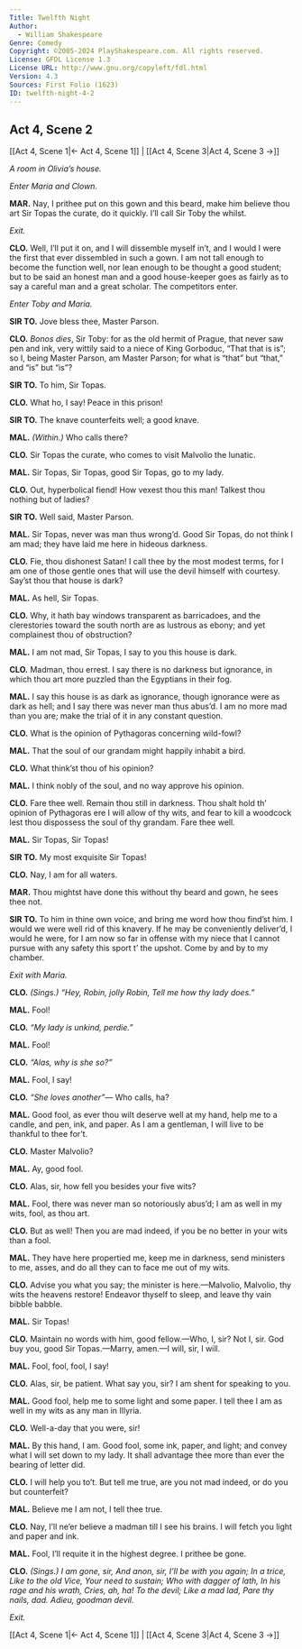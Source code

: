 ```yaml
---
Title: Twelfth Night
Author: 
  - William Shakespeare
Genre: Comedy
Copyright: ©2005-2024 PlayShakespeare.com. All rights reserved.
License: GFDL License 1.3
License URL: http://www.gnu.org/copyleft/fdl.html
Version: 4.3
Sources: First Folio (1623)
ID: twelfth-night-4-2
---
```


## Act 4, Scene 2
[[Act 4, Scene 1|← Act 4, Scene 1]] | [[Act 4, Scene 3|Act 4, Scene 3 →]]

*A room in Olivia’s house.*

*Enter Maria and Clown.*

**MAR.**
Nay, I prithee put on this gown and this beard, make him believe thou art Sir Topas the curate, do it quickly. I’ll call Sir Toby the whilst.

*Exit.*

**CLO.**
Well, I’ll put it on, and I will dissemble myself in’t, and I would I were the first that ever dissembled in such a gown. I am not tall enough to become the function well, nor lean enough to be thought a good student; but to be said an honest man and a good house-keeper goes as fairly as to say a careful man and a great scholar. The competitors enter.

*Enter Toby and Maria.*

**SIR TO.**
Jove bless thee, Master Parson.

**CLO.**
*Bonos dies*, Sir Toby: for as the old hermit of Prague, that never saw pen and ink, very wittily said to a niece of King Gorboduc, “That that is is”; so I, being Master Parson, am Master Parson; for what is “that” but “that,” and “is” but “is”?

**SIR TO.**
To him, Sir Topas.

**CLO.**
What ho, I say! Peace in this prison!

**SIR TO.**
The knave counterfeits well; a good knave.

**MAL.**
*(Within.)*
Who calls there?

**CLO.**
Sir Topas the curate, who comes to visit Malvolio the lunatic.

**MAL.**
Sir Topas, Sir Topas, good Sir Topas, go to my lady.

**CLO.**
Out, hyperbolical fiend! How vexest thou this man! Talkest thou nothing but of ladies?

**SIR TO.**
Well said, Master Parson.

**MAL.**
Sir Topas, never was man thus wrong’d. Good Sir Topas, do not think I am mad; they have laid me here in hideous darkness.

**CLO.**
Fie, thou dishonest Satan! I call thee by the most modest terms, for I am one of those gentle ones that will use the devil himself with courtesy. Say’st thou that house is dark?

**MAL.**
As hell, Sir Topas.

**CLO.**
Why, it hath bay windows transparent as barricadoes, and the clerestories toward the south north are as lustrous as ebony; and yet complainest thou of obstruction?

**MAL.**
I am not mad, Sir Topas, I say to you this house is dark.

**CLO.**
Madman, thou errest. I say there is no darkness but ignorance, in which thou art more puzzled than the Egyptians in their fog.

**MAL.**
I say this house is as dark as ignorance, though ignorance were as dark as hell; and I say there was never man thus abus’d. I am no more mad than you are; make the trial of it in any constant question.

**CLO.**
What is the opinion of Pythagoras concerning wild-fowl?

**MAL.**
That the soul of our grandam might happily inhabit a bird.

**CLO.**
What think’st thou of his opinion?

**MAL.**
I think nobly of the soul, and no way approve his opinion.

**CLO.**
Fare thee well. Remain thou still in darkness. Thou shalt hold th’ opinion of Pythagoras ere I will allow of thy wits, and fear to kill a woodcock lest thou dispossess the soul of thy grandam. Fare thee well.

**MAL.**
Sir Topas, Sir Topas!

**SIR TO.**
My most exquisite Sir Topas!

**CLO.**
Nay, I am for all waters.

**MAR.**
Thou mightst have done this without thy beard and gown, he sees thee not.

**SIR TO.**
To him in thine own voice, and bring me word how thou find’st him. I would we were well rid of this knavery. If he may be conveniently deliver’d, I would he were, for I am now so far in offense with my niece that I cannot pursue with any safety this sport t’ the upshot. Come by and by to my chamber.

*Exit with Maria.*

**CLO.**
*(Sings.)*
*“Hey, Robin, jolly Robin,*
*Tell me how thy lady does.”*

**MAL.**
Fool!

**CLO.**
*“My lady is unkind, perdie.”*

**MAL.**
Fool!

**CLO.**
*“Alas, why is she so?”*

**MAL.**
Fool, I say!

**CLO.**
*“She loves another”⁠—*
Who calls, ha?

**MAL.**
Good fool, as ever thou wilt deserve well at my hand, help me to a candle, and pen, ink, and paper. As I am a gentleman, I will live to be thankful to thee for’t.

**CLO.**
Master Malvolio?

**MAL.**
Ay, good fool.

**CLO.**
Alas, sir, how fell you besides your five wits?

**MAL.**
Fool, there was never man so notoriously abus’d; I am as well in my wits, fool, as thou art.

**CLO.**
But as well! Then you are mad indeed, if you be no better in your wits than a fool.

**MAL.**
They have here propertied me, keep me in darkness, send ministers to me, asses, and do all they can to face me out of my wits.

**CLO.**
Advise you what you say; the minister is here.—Malvolio, Malvolio, thy wits the heavens restore! Endeavor thyself to sleep, and leave thy vain bibble babble.

**MAL.**
Sir Topas!

**CLO.**
Maintain no words with him, good fellow.—Who, I, sir? Not I, sir. God buy you, good Sir Topas.—Marry, amen.—I will, sir, I will.

**MAL.**
Fool, fool, fool, I say!

**CLO.**
Alas, sir, be patient. What say you, sir? I am shent for speaking to you.

**MAL.**
Good fool, help me to some light and some paper. I tell thee I am as well in my wits as any man in Illyria.

**CLO.**
Well-a-day that you were, sir!

**MAL.**
By this hand, I am. Good fool, some ink, paper, and light; and convey what I will set down to my lady. It shall advantage thee more than ever the bearing of letter did.

**CLO.**
I will help you to’t. But tell me true, are you not mad indeed, or do you but counterfeit?

**MAL.**
Believe me I am not, I tell thee true.

**CLO.**
Nay, I’ll ne’er believe a madman till I see his brains. I will fetch you light and paper and ink.

**MAL.**
Fool, I’ll requite it in the highest degree. I prithee be gone.

**CLO.**
*(Sings.)*
*I am gone, sir,*
*And anon, sir,*
*I’ll be with you again;*
*In a trice,*
*Like to the old Vice,*
*Your need to sustain;*
*Who with dagger of lath,*
*In his rage and his wrath,*
*Cries, ah, ha! To the devil;*
*Like a mad lad,*
*Pare thy nails, dad.*
*Adieu, goodman devil.*

*Exit.*

[[Act 4, Scene 1|← Act 4, Scene 1]] | [[Act 4, Scene 3|Act 4, Scene 3 →]]